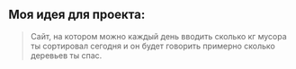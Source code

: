 ## Моя идея для проекта:
> Сайт, на котором можно каждый день вводить сколько кг мусора ты сортировал сегодня и он будет говорить примерно сколько деревьев ты спас.
